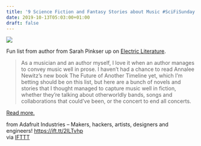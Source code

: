 ```yaml
---
title: '9 Science Fiction and Fantasy Stories about Music #SciFiSunday'
date: 2019-10-13T05:03:00+01:00
draft: false
---
```


![](https://cdn-blog.adafruit.com/uploads/2019/10/Webp.net-resizeimage-9-600x400.jpg)

Fun list from author from Sarah Pinkser up on [Electric Literature](https://electricliterature.com/9-science-fiction-fantasy-stories-about-music/).

> As a musician and an author myself, I love it when an author manages to convey music well in prose. I haven’t had a chance to read Annalee Newitz’s new book The Future of Another Timeline yet, which I’m betting should be on this list, but here are a bunch of novels and stories that I thought managed to capture music well in fiction, whether they’re talking about otherworldly bands, songs and collaborations that could’ve been, or the concert to end all concerts.

[Read more.](https://electricliterature.com/9-science-fiction-fantasy-stories-about-music/)

  
  
from Adafruit Industries – Makers, hackers, artists, designers and engineers! https://ift.tt/2ILTvhp  
via [IFTTT](https://ifttt.com/?ref=da&site=blogger)